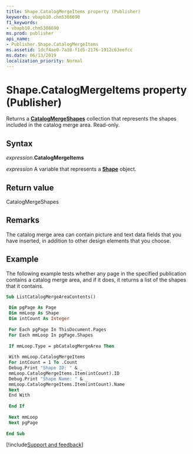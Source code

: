```yaml
---
title: Shape.CatalogMergeItems property (Publisher)
keywords: vbapb10.chm5308690
f1_keywords:
- vbapb10.chm5308690
ms.prod: publisher
api_name:
- Publisher.Shape.CatalogMergeItems
ms.assetid: 1dcf4ae0-7a18-f1d5-2176-1912c63eefcc
ms.date: 06/13/2019
localization_priority: Normal
---
```



# Shape.CatalogMergeItems property (Publisher)

Returns a **[CatalogMergeShapes](publisher.catalogmergeshapes.md)** collection that represents the shapes included in the catalog merge area. Read-only.


## Syntax

_expression_.**CatalogMergeItems**

_expression_ A variable that represents a **[Shape](Publisher.Shape.md)** object.


## Return value

CatalogMergeShapes


## Remarks

The catalog merge area can contain picture and text data fields that you have inserted, in addition to other design elements that you choose.


## Example

The following example tests whether any page in the specified publication contains a catalog merge area, and if it does, it returns a list of the shapes that it contains.

```vb
Sub ListCatalogMergeAreaContents() 
 
 Dim pgPage As Page 
 Dim mmLoop As Shape 
 Dim intCount As Integer 
 
 For Each pgPage In ThisDocument.Pages 
 For Each mmLoop In pgPage.Shapes 
 
 If mmLoop.Type = pbCatalogMergeArea Then 
 
 With mmLoop.CatalogMergeItems 
 For intCount = 1 To .Count 
 Debug.Print "Shape ID: " & _ 
 mmLoop.CatalogMergeItems.Item(intCount).ID 
 Debug.Print "Shape Name: " & _ 
 mmLoop.CatalogMergeItems.Item(intCount).Name 
 Next 
 End With 
 
 End If 
 
 Next mmLoop 
 Next pgPage 
 
End Sub
```

[!include[Support and feedback](~/includes/feedback-boilerplate.md)]